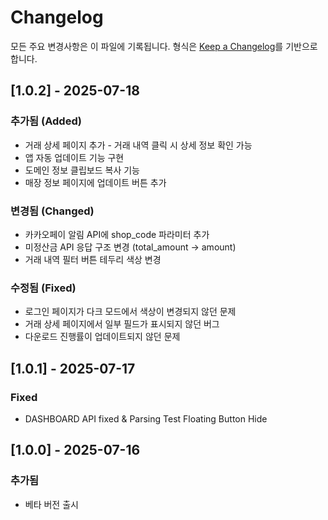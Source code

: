 # Changelog

모든 주요 변경사항은 이 파일에 기록됩니다.
형식은 [Keep a Changelog](https://keepachangelog.com/ko/1.0.0/)를 기반으로 합니다.

## [1.0.2] - 2025-07-18
### 추가됨 (Added)
- 거래 상세 페이지 추가 - 거래 내역 클릭 시 상세 정보 확인 가능
- 앱 자동 업데이트 기능 구현
- 도메인 정보 클립보드 복사 기능
- 매장 정보 페이지에 업데이트 버튼 추가

### 변경됨 (Changed)
- 카카오페이 알림 API에 shop_code 파라미터 추가
- 미정산금 API 응답 구조 변경 (total_amount → amount)
- 거래 내역 필터 버튼 테두리 색상 변경

### 수정됨 (Fixed)
- 로그인 페이지가 다크 모드에서 색상이 변경되지 않던 문제
- 거래 상세 페이지에서 일부 필드가 표시되지 않던 버그
- 다운로드 진행률이 업데이트되지 않던 문제

## [1.0.1] - 2025-07-17
### Fixed
- DASHBOARD API fixed & Parsing Test Floating Button Hide

## [1.0.0] - 2025-07-16
### 추가됨
- 베타 버전 출시